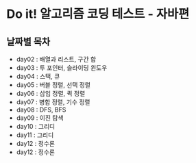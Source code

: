 # Do it! 알고리즘 코딩 테스트 - 자바편

## 날짜별 목차

- day02 : 배열과 리스트, 구간 합
- day03 : 투 포인터, 슬라이딩 윈도우
- day04 : 스택, 큐
- day05 : 버블 정렬, 선택 정렬
- day06 : 삽입 정렬, 퀵 정렬
- day07 : 병합 정렬, 기수 정렬
- day08 : DFS, BFS
- day09 : 이진 탐색
- day10 : 그리디
- day11 : 그리디
- day12 : 정수론
- day12 : 정수론
